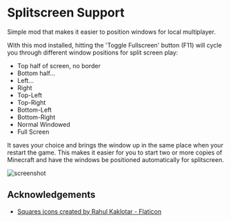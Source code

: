 # Splitscreen Support

Simple mod that makes it easier to position windows for local multiplayer.

With this mod installed, hitting the 'Toggle Fullscreen' button (F11) will cycle you through different window positions for split screen play:

* Top half of screen, no border
* Bottom half...
* Left...
* Right
* Top-Left
* Top-Right
* Bottom-Left
* Bottom-Right
* Normal Windowed
* Full Screen

It saves your choice and brings the window up in the same place when your restart the game.  This makes it easier for
you to start two or more copies of Minecraft and have the windows be positioned automatically for splitscreen.


![screenshot](https://github.com/pcal43/splitscreen/blob/main/etc/screenshot-0.png)




## Acknowledgements

* [Squares icons created by Rahul Kaklotar - Flaticon](https://www.flaticon.com/free-icons/squares)